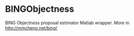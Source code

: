 # BINGObjectness
BING Objectness proposal estimator Matlab wrapper. More in http://mmcheng.net/bing/
